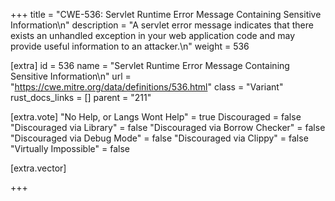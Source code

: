 +++
title = "CWE-536: Servlet Runtime Error Message Containing Sensitive Information\n"
description = "A servlet error message indicates that there exists an unhandled exception in your web application code and may provide useful information to an attacker.\n"
weight = 536

[extra]
id = 536
name = "Servlet Runtime Error Message Containing Sensitive Information\n"
url = "https://cwe.mitre.org/data/definitions/536.html"
class = "Variant"
rust_docs_links = []
parent = "211"

[extra.vote]
"No Help, or Langs Wont Help" = true
Discouraged = false
"Discouraged via Library" = false
"Discouraged via Borrow Checker" = false
"Discouraged via Debug Mode" = false
"Discouraged via Clippy" = false
"Virtually Impossible" = false

[extra.vector]

+++